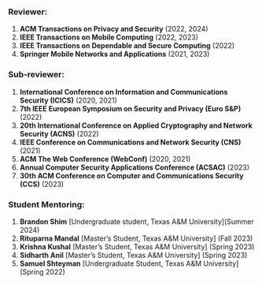 ### Reviewer:

1. **ACM Transactions on Privacy and Security** (2022, 2024)
2. **IEEE Transactions on Mobile Computing** (2022, 2023)
3. **IEEE Transactions on Dependable and Secure Computing** (2022)
4. **Springer Mobile Networks and Applications** (2021, 2023)

### Sub-reviewer:

1. **International Conference on Information and Communications Security (ICICS)** (2020, 2021)
2. **7th IEEE European Symposium on Security and Privacy (Euro S&P)** (2022)
3. **20th International Conference on Applied Cryptography and Network Security (ACNS)** (2022)
4. **IEEE Conference on Communications and Network Security (CNS)** (2021)
5. **ACM The Web Conference (WebConf)** (2020, 2021)
6. **Annual Computer Security Applications Conference (ACSAC)** (2023)
7. **30th ACM Conference on Computer and Communications Security (CCS)** (2023)


### Student Mentoring:

1. **Brandon Shim** [Undergraduate student, Texas A&M University](Summer 2024)
2. **Rituparna Mandal** [Master’s Student, Texas A&M University] (Fall 2023)
3. **Krishna Kushal** [Master’s Student, Texas A&M University] (Spring 2023)
4. **Sidharth Anil** [Master’s Student, Texas A&M University] (Spring 2023)
5. **Samuel Shteyman** [Undergraduate Student, Texas A&M University] (Spring 2022)

